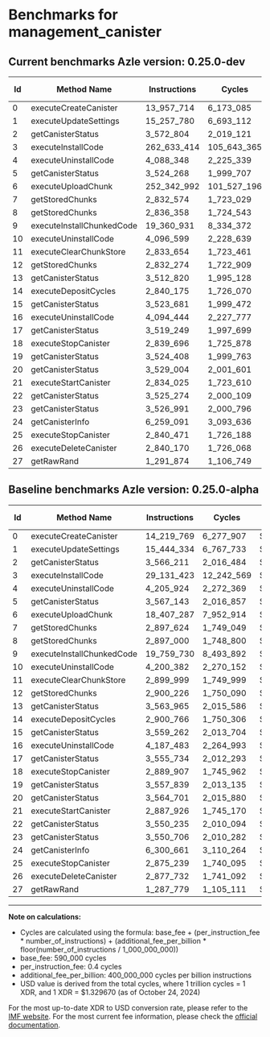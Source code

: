 # Benchmarks for management_canister

## Current benchmarks Azle version: 0.25.0-dev

| Id  | Method Name               | Instructions | Cycles      | USD           | USD/Million Calls | Change                                |
| --- | ------------------------- | ------------ | ----------- | ------------- | ----------------- | ------------------------------------- |
| 0   | executeCreateCanister     | 13_957_714   | 6_173_085   | $0.0000082082 | $8.20             | <font color="green">-262_055</font>   |
| 1   | executeUpdateSettings     | 15_257_780   | 6_693_112   | $0.0000088996 | $8.89             | <font color="green">-186_554</font>   |
| 2   | getCanisterStatus         | 3_572_804    | 2_019_121   | $0.0000026848 | $2.68             | <font color="red">+6_593</font>       |
| 3   | executeInstallCode        | 262_633_414  | 105_643_365 | $0.0001404708 | $140.47           | <font color="red">+233_501_991</font> |
| 4   | executeUninstallCode      | 4_088_348    | 2_225_339   | $0.0000029590 | $2.95             | <font color="green">-117_576</font>   |
| 5   | getCanisterStatus         | 3_524_268    | 1_999_707   | $0.0000026590 | $2.65             | <font color="green">-42_875</font>    |
| 6   | executeUploadChunk        | 252_342_992  | 101_527_196 | $0.0001349977 | $134.99           | <font color="red">+233_935_705</font> |
| 7   | getStoredChunks           | 2_832_574    | 1_723_029   | $0.0000022911 | $2.29             | <font color="green">-65_050</font>    |
| 8   | getStoredChunks           | 2_836_358    | 1_724_543   | $0.0000022931 | $2.29             | <font color="green">-60_642</font>    |
| 9   | executeInstallChunkedCode | 19_360_931   | 8_334_372   | $0.0000110820 | $11.08            | <font color="green">-398_799</font>   |
| 10  | executeUninstallCode      | 4_096_599    | 2_228_639   | $0.0000029634 | $2.96             | <font color="green">-103_783</font>   |
| 11  | executeClearChunkStore    | 2_833_654    | 1_723_461   | $0.0000022916 | $2.29             | <font color="green">-66_345</font>    |
| 12  | getStoredChunks           | 2_832_274    | 1_722_909   | $0.0000022909 | $2.29             | <font color="green">-67_952</font>    |
| 13  | getCanisterStatus         | 3_512_820    | 1_995_128   | $0.0000026529 | $2.65             | <font color="green">-51_145</font>    |
| 14  | executeDepositCycles      | 2_840_175    | 1_726_070   | $0.0000022951 | $2.29             | <font color="green">-60_591</font>    |
| 15  | getCanisterStatus         | 3_523_681    | 1_999_472   | $0.0000026586 | $2.65             | <font color="green">-35_581</font>    |
| 16  | executeUninstallCode      | 4_094_444    | 2_227_777   | $0.0000029622 | $2.96             | <font color="green">-93_039</font>    |
| 17  | getCanisterStatus         | 3_519_249    | 1_997_699   | $0.0000026563 | $2.65             | <font color="green">-36_485</font>    |
| 18  | executeStopCanister       | 2_839_696    | 1_725_878   | $0.0000022948 | $2.29             | <font color="green">-50_211</font>    |
| 19  | getCanisterStatus         | 3_524_408    | 1_999_763   | $0.0000026590 | $2.65             | <font color="green">-33_431</font>    |
| 20  | getCanisterStatus         | 3_529_004    | 2_001_601   | $0.0000026615 | $2.66             | <font color="green">-35_697</font>    |
| 21  | executeStartCanister      | 2_834_025    | 1_723_610   | $0.0000022918 | $2.29             | <font color="green">-53_901</font>    |
| 22  | getCanisterStatus         | 3_525_274    | 2_000_109   | $0.0000026595 | $2.65             | <font color="green">-24_961</font>    |
| 23  | getCanisterStatus         | 3_526_991    | 2_000_796   | $0.0000026604 | $2.66             | <font color="green">-23_715</font>    |
| 24  | getCanisterInfo           | 6_259_091    | 3_093_636   | $0.0000041135 | $4.11             | <font color="green">-41_570</font>    |
| 25  | executeStopCanister       | 2_840_471    | 1_726_188   | $0.0000022953 | $2.29             | <font color="green">-34_768</font>    |
| 26  | executeDeleteCanister     | 2_840_170    | 1_726_068   | $0.0000022951 | $2.29             | <font color="green">-37_562</font>    |
| 27  | getRawRand                | 1_291_874    | 1_106_749   | $0.0000014716 | $1.47             | <font color="red">+4_095</font>       |

## Baseline benchmarks Azle version: 0.25.0-alpha

| Id  | Method Name               | Instructions | Cycles     | USD           | USD/Million Calls |
| --- | ------------------------- | ------------ | ---------- | ------------- | ----------------- |
| 0   | executeCreateCanister     | 14_219_769   | 6_277_907  | $0.0000083475 | $8.34             |
| 1   | executeUpdateSettings     | 15_444_334   | 6_767_733  | $0.0000089989 | $8.99             |
| 2   | getCanisterStatus         | 3_566_211    | 2_016_484  | $0.0000026813 | $2.68             |
| 3   | executeInstallCode        | 29_131_423   | 12_242_569 | $0.0000162786 | $16.27            |
| 4   | executeUninstallCode      | 4_205_924    | 2_272_369  | $0.0000030215 | $3.02             |
| 5   | getCanisterStatus         | 3_567_143    | 2_016_857  | $0.0000026818 | $2.68             |
| 6   | executeUploadChunk        | 18_407_287   | 7_952_914  | $0.0000105748 | $10.57            |
| 7   | getStoredChunks           | 2_897_624    | 1_749_049  | $0.0000023257 | $2.32             |
| 8   | getStoredChunks           | 2_897_000    | 1_748_800  | $0.0000023253 | $2.32             |
| 9   | executeInstallChunkedCode | 19_759_730   | 8_493_892  | $0.0000112941 | $11.29            |
| 10  | executeUninstallCode      | 4_200_382    | 2_270_152  | $0.0000030186 | $3.01             |
| 11  | executeClearChunkStore    | 2_899_999    | 1_749_999  | $0.0000023269 | $2.32             |
| 12  | getStoredChunks           | 2_900_226    | 1_750_090  | $0.0000023270 | $2.32             |
| 13  | getCanisterStatus         | 3_563_965    | 2_015_586  | $0.0000026801 | $2.68             |
| 14  | executeDepositCycles      | 2_900_766    | 1_750_306  | $0.0000023273 | $2.32             |
| 15  | getCanisterStatus         | 3_559_262    | 2_013_704  | $0.0000026776 | $2.67             |
| 16  | executeUninstallCode      | 4_187_483    | 2_264_993  | $0.0000030117 | $3.01             |
| 17  | getCanisterStatus         | 3_555_734    | 2_012_293  | $0.0000026757 | $2.67             |
| 18  | executeStopCanister       | 2_889_907    | 1_745_962  | $0.0000023216 | $2.32             |
| 19  | getCanisterStatus         | 3_557_839    | 2_013_135  | $0.0000026768 | $2.67             |
| 20  | getCanisterStatus         | 3_564_701    | 2_015_880  | $0.0000026805 | $2.68             |
| 21  | executeStartCanister      | 2_887_926    | 1_745_170  | $0.0000023205 | $2.32             |
| 22  | getCanisterStatus         | 3_550_235    | 2_010_094  | $0.0000026728 | $2.67             |
| 23  | getCanisterStatus         | 3_550_706    | 2_010_282  | $0.0000026730 | $2.67             |
| 24  | getCanisterInfo           | 6_300_661    | 3_110_264  | $0.0000041356 | $4.13             |
| 25  | executeStopCanister       | 2_875_239    | 1_740_095  | $0.0000023138 | $2.31             |
| 26  | executeDeleteCanister     | 2_877_732    | 1_741_092  | $0.0000023151 | $2.31             |
| 27  | getRawRand                | 1_287_779    | 1_105_111  | $0.0000014694 | $1.46             |

---

**Note on calculations:**

- Cycles are calculated using the formula: base_fee + (per_instruction_fee \* number_of_instructions) + (additional_fee_per_billion \* floor(number_of_instructions / 1_000_000_000))
- base_fee: 590_000 cycles
- per_instruction_fee: 0.4 cycles
- additional_fee_per_billion: 400_000_000 cycles per billion instructions
- USD value is derived from the total cycles, where 1 trillion cycles = 1 XDR, and 1 XDR = $1.329670 (as of October 24, 2024)

For the most up-to-date XDR to USD conversion rate, please refer to the [IMF website](https://www.imf.org/external/np/fin/data/rms_sdrv.aspx).
For the most current fee information, please check the [official documentation](https://internetcomputer.org/docs/current/developer-docs/gas-cost#execution).
